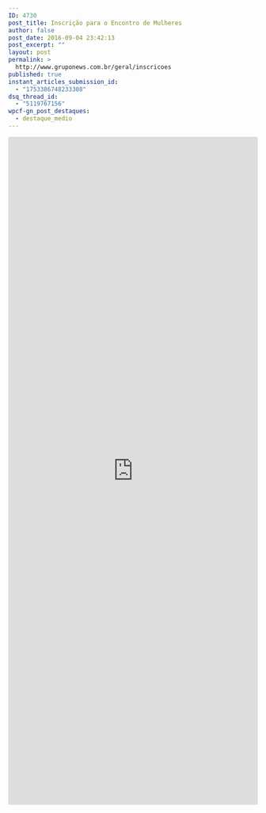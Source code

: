 ```yaml
---
ID: 4730
post_title: Inscrição para o Encontro de Mulheres
author: false
post_date: 2016-09-04 23:42:13
post_excerpt: ""
layout: post
permalink: >
  http://www.gruponews.com.br/geral/inscricoes
published: true
instant_articles_submission_id:
  - "1753386748233308"
dsq_thread_id:
  - "5119767156"
wpcf-gn_post_destaques:
  - destaque_medio
---
```

<iframe src="https://docs.google.com/forms/d/e/1FAIpQLScj1Xy7wK6SsJI_58B-2KGxZ-ErpGsZXdRxHoKfgFArOTdZDQ/viewform?embedded=true" width="100%" height="1350" frameborder="0" marginheight="0" marginwidth="0">Nos dias 22 e 23 de outubro acontecerá o encontro de mulheres. Tema: "Mulheres com Propósito no Reino de Deus". Faça sua inscrição até o dia 03 de outubro. Vagas Limitadas.</iframe>